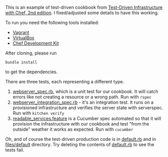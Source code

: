 This is an example of test-driven cookbook from [Test-Driven Infrastructure with Chef, 2nd edition](http://shop.oreilly.com/product/0636920030973.do). I fixed/adjusted some details to have this working.

To run you need the following tools installed:
  * [Vagrant](http://www.vagrantup.com/)
  * [VirtualBox](https://www.virtualbox.org/)
  * [Chef Development Kit](http://downloads.getchef.com/chef-dk/)

After cloning, please run
```
bundle install
```
to get the dependencies.

There are three tests, each representing a different type.
  1. [webserver_spec.rb](spec/webserver_spec.rb), which is a unit test for our cookbook. It will catch errors like not creating a resource or a wrong path. Run with `rspec`
  2. [webserver_integration_spec.rb](test/integration/default/serverspec/localhost/webserver_integration_spec.rb) - it's an integration test. It runs on a provisioned infrastructure and verifies the server state with serverspec. Run with `kitchen verify`
  3. [readable_services.feature](features/readable_services.feature) is a Cucumber spec automated so that it will provision the infrastructure with our cookbook and test "from the outside" weather it works as expected. Run with `cucumber`

Oh, and of course the test-driven production code is in [default.rb](recipes/default.rb) and in [files/default](files/default) directory. Try deleting the contents of [default.rb](recipes/default.rb) to see the tests fail.
